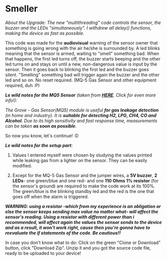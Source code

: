 # Smeller

*About the Upgrade: The new "multithreading" code controls the sensor, the buzzer and the LEDs "simultaneously". I withdrew all delay() functions, making the device as fast as possible.*

This code was made for the **audiovisual** warning of the sensor owner that something is going wrong with the air he/she is surrounded by. A led blinks meaning that the sensor is armed, waiting to "smell" something bad. When that happens, the first led turns off, the buzzer starts beeping and the other led turns on and stays on until a new, non-dangerous value is input by the sensor. Then it goes back to blinking the first led and the buzzer goes silent. "Smelling" something bad will trigger again the buzzer and the other led and so on. No reset required. (MQ-5 Gas Sensor and other equipment required, duh :P)


***Le wild notes for the MQ5 Sensor** (taken  from [**HERE**](http://wiki.seeed.cc/Grove-Gas_Sensor-MQ5/). Click for even more info!):*

*The Grove - Gas Sensor(MQ5) module is useful **for gas leakage detection** (in home and industry). It is **suitable for detecting H2, LPG, CH4, CO and Alcohol**. Due to its high sensitivity and fast response time, measurements can be taken **as soon as possible**.*

So now you know, let's continue! :D

***Le wild notes for the setup part**:*

1) Values I entered myself were chosen by studying the values printed while leaking gas from a lighter on the sensor. They can be easily modified. 
 
2) Except for the MQ-5 Gas Sensor and the jumper wires, a **5V buzzer**, **2 LEDs**- one green/blue and one red- and one **110 Ohms 1% resistor** (for the sensor's ground) are required to make the code work at its 100%. The green/blue is the blinking standby led and the red is the one that goes off when the alarm is triggered.  

***WARNING: using a resistor -which from my experience is an obligation or else the sensor keeps sending max value no matter what- will affect the sensor's reading. Using a resistor with different power than i recommended, will affect again the values the sensor sends to the device and as a result, it won't work right, cause then you're gonna have to reevaluate the if statements of the code. Be cautious!!*** 


In case you don't know what to do: Click on the green "Clone or Download" button, click "Download Zip". Unzip it and you got the source code file, ready to be uploaded to your device!
